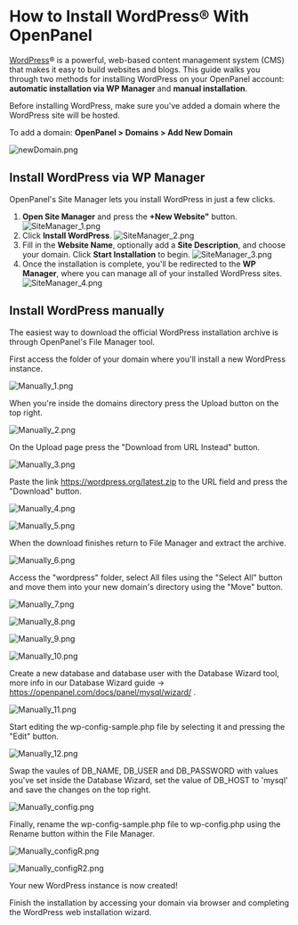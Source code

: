 # How to Install WordPress® With OpenPanel

[WordPress](https://wordpress.org/)® is a powerful, web-based content management system (CMS) that makes it easy to build websites and blogs. This guide walks you through two methods for installing WordPress on your OpenPanel account: **automatic installation via WP Manager** and **manual installation**.

Before installing WordPress, make sure you've added a domain where the WordPress site will be hosted.

To add a domain:
**OpenPanel > Domains > Add New Domain**

![newDomain.png](/img/panel/v2/wpgDomain.png)

## Install WordPress via WP Manager

OpenPanel's Site Manager lets you install WordPress in just a few clicks.

1. **Open Site Manager** and press the **+New Website"** button.
   ![SiteManager_1.png](/img/panel/v2/wpgSitemanager1.png)
2. Click **Install WordPress**.
   ![SiteManager_2.png](/img/panel/v2/wpgSitemanager2.png)
3. Fill in the **Website Name**, optionally add a **Site Description**, and choose your domain.
   Click **Start Installation** to begin.
   ![SiteManager_3.png](/img/panel/v2/wpgSitemanager3.png)
5. Once the installation is complete, you'll be redirected to the **WP Manager**, where you can manage all of your installed WordPress sites.
   ![SiteManager_4.png](/img/panel/v2/wpgSitemanager4.png)

## Install WordPress manually

The easiest way to download the official WordPress installation archive is through OpenPanel's File Manager tool.

First access the folder of your domain where you'll install a new WordPress instance.

![Manually_1.png](/img/panel/v2/wpgManual1.png)

When you're inside the domains directory press the Upload button on the top right.

![Manually_2.png](/img/panel/v2/wpgManual2.png)

On the Upload page press the "Download from URL Instead" button.

![Manually_3.png](/img/panel/v2/wpgManual3.png)

Paste the link https://wordpress.org/latest.zip to the URL field and press the "Download" button.

![Manually_4.png](/img/panel/v2/wpgManual4.png)

![Manually_5.png](/img/panel/v2/wpgManual5.png)

When the download finishes return to File Manager and extract the archive.

![Manually_6.png](/img/panel/v2/wpgManual6.png)

Access the "wordpress" folder, select All files using the "Select All" button and move them into your new domain's directory using the "Move" button.

![Manually_7.png](/img/panel/v2/wpgManual7.png)

![Manually_8.png](/img/panel/v2/wpgManual8.png)

![Manually_9.png](/img/panel/v2/wpgManual9.png)

![Manually_10.png](/img/panel/v2/wpgManual10.png)

Create a new database and database user with the Database Wizard tool, more info in our Database Wizard guide -> https://openpanel.com/docs/panel/mysql/wizard/ .

![Manually_11.png](/img/panel/v2/wpgManual11.png)

Start editing the wp-config-sample.php file by selecting it and pressing the "Edit" button.

![Manually_12.png](/img/panel/v2/wpgManual12.png)

Swap the vaules of DB_NAME, DB_USER and DB_PASSWORD with values you've set inside the Database Wizard, set the value of DB_HOST to 'mysql' and save the changes on the top right.

![Manually_config.png](/img/panel/v2/wpgManualFinal.png)

Finally, rename the wp-config-sample.php file to wp-config.php using the Rename button within the File Manager.

![Manually_configR.png](/img/panel/v2/wpgManualRename.png)

![Manually_configR2.png](/img/panel/v2/wpgManualRename2.png)

Your new WordPress instance is now created!

Finish the installation by accessing your domain via browser and completing the WordPress web installation wizard.

